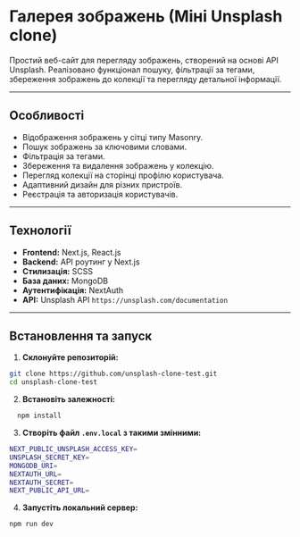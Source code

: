 # Галерея зображень (Міні Unsplash clone)

Простий веб-сайт для перегляду зображень, створений на основі API Unsplash. Реалізовано функціонал
пошуку, фільтрації за тегами, збереження зображень до колекції та перегляду детальної інформації.

---

## **Особливості**

- Відображення зображень у сітці типу Masonry.
- Пошук зображень за ключовими словами.
- Фільтрація за тегами.
- Збереження та видалення зображень у колекцію.
- Перегляд колекції на сторінці профілю користувача.
- Адаптивний дизайн для різних пристроїв.
- Реєстрація та авторизація користувачів.

---

## **Технології**

- **Frontend:** Next.js, React.js
- **Backend:** API роутинг у Next.js
- **Стилизація:** SCSS
- **База даних:** MongoDB
- **Аутентифікація:** NextAuth
- **API:** Unsplash API `https://unsplash.com/documentation`

---

## **Встановлення та запуск**

1. **Склонуйте репозиторій:**

```bash
git clone https://github.com/unsplash-clone-test.git
cd unsplash-clone-test
```

2. **Встановіть залежності:**

```bash
  npm install
```

3. **Створіть файл `.env.local` з такими змінними:**

```bash
NEXT_PUBLIC_UNSPLASH_ACCESS_KEY=
UNSPLASH_SECRET_KEY=
MONGODB_URI=
NEXTAUTH_URL=
NEXTAUTH_SECRET=
NEXT_PUBLIC_API_URL=
```

4. **Запустіть локальний сервер:**

```bush
npm run dev
```
